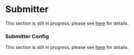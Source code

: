 # Submitter

This section is still in progress, please see [here](https://pkg.go.dev/github.com/synapsecns/sanguine/ethergo/submitter#section-readme) for details.

### Submitter Config

This section is still in progress, please see [here](https://pkg.go.dev/github.com/synapsecns/sanguine/ethergo@v0.9.0/submitter/config) for details.
